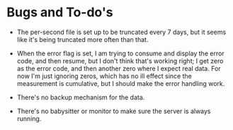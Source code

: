 # Bugs and To-do's

* The per-second file is set up to be truncated every 7 days, but it seems like
it's being truncated more often than that.

* When the error flag is set, I am trying to consume and display the error
code, and then resume, but I don't think that's working right; I get zero
as the error code, and then another zero where I expect real data.  For now
I'm just ignoring zeros, which has no ill effect since the measurement
is cumulative, but I should make the error handling work.

* There's no backup mechanism for the data.

* There's no babysitter or monitor to make sure the server is always running.
